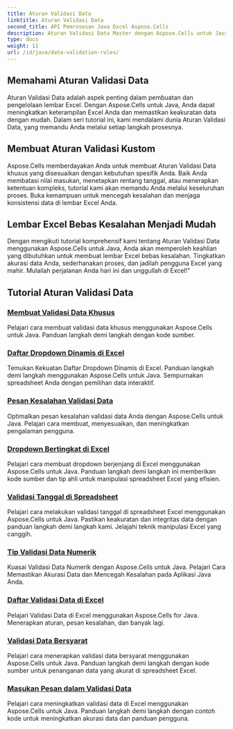 ```yaml
---
title: Aturan Validasi Data
linktitle: Aturan Validasi Data
second_title: API Pemrosesan Java Excel Aspose.Cells
description: Aturan Validasi Data Master dengan Aspose.Cells untuk Java. Buat lembar Excel bebas kesalahan. Jelajahi tutorial komprehensif sekarang!
type: docs
weight: 11
url: /id/java/data-validation-rules/
---
```


## Memahami Aturan Validasi Data
Aturan Validasi Data adalah aspek penting dalam pembuatan dan pengelolaan lembar Excel. Dengan Aspose.Cells untuk Java, Anda dapat meningkatkan keterampilan Excel Anda dan memastikan keakuratan data dengan mudah. Dalam seri tutorial ini, kami mendalami dunia Aturan Validasi Data, yang memandu Anda melalui setiap langkah prosesnya.

## Membuat Aturan Validasi Kustom
Aspose.Cells memberdayakan Anda untuk membuat Aturan Validasi Data khusus yang disesuaikan dengan kebutuhan spesifik Anda. Baik Anda membatasi nilai masukan, menetapkan rentang tanggal, atau menerapkan ketentuan kompleks, tutorial kami akan memandu Anda melalui keseluruhan proses. Buka kemampuan untuk mencegah kesalahan dan menjaga konsistensi data di lembar Excel Anda.

## Lembar Excel Bebas Kesalahan Menjadi Mudah
Dengan mengikuti tutorial komprehensif kami tentang Aturan Validasi Data menggunakan Aspose.Cells untuk Java, Anda akan memperoleh keahlian yang dibutuhkan untuk membuat lembar Excel bebas kesalahan. Tingkatkan akurasi data Anda, sederhanakan proses, dan jadilah pengguna Excel yang mahir. Mulailah perjalanan Anda hari ini dan unggullah di Excel!"

## Tutorial Aturan Validasi Data
### [Membuat Validasi Data Khusus](./creating-custom-data-validation/)
Pelajari cara membuat validasi data khusus menggunakan Aspose.Cells untuk Java. Panduan langkah demi langkah dengan kode sumber.
### [Daftar Dropdown Dinamis di Excel](./dynamic-dropdown-lists-in-excel/)
Temukan Kekuatan Daftar Dropdown Dinamis di Excel. Panduan langkah demi langkah menggunakan Aspose.Cells untuk Java. Sempurnakan spreadsheet Anda dengan pemilihan data interaktif.
### [Pesan Kesalahan Validasi Data](./data-validation-error-messages/)
Optimalkan pesan kesalahan validasi data Anda dengan Aspose.Cells untuk Java. Pelajari cara membuat, menyesuaikan, dan meningkatkan pengalaman pengguna.
### [Dropdown Bertingkat di Excel](./cascading-dropdowns-in-excel/)
Pelajari cara membuat dropdown berjenjang di Excel menggunakan Aspose.Cells untuk Java. Panduan langkah demi langkah ini memberikan kode sumber dan tip ahli untuk manipulasi spreadsheet Excel yang efisien.
### [Validasi Tanggal di Spreadsheet](./date-validation-in-spreadsheets/)
Pelajari cara melakukan validasi tanggal di spreadsheet Excel menggunakan Aspose.Cells untuk Java. Pastikan keakuratan dan integritas data dengan panduan langkah demi langkah kami. Jelajahi teknik manipulasi Excel yang canggih.
### [Tip Validasi Data Numerik](./numeric-data-validation-tips/)
Kuasai Validasi Data Numerik dengan Aspose.Cells untuk Java. Pelajari Cara Memastikan Akurasi Data dan Mencegah Kesalahan pada Aplikasi Java Anda.
### [Daftar Validasi Data di Excel](./list-data-validation-in-excel/)
Pelajari Validasi Data di Excel menggunakan Aspose.Cells for Java. Menerapkan aturan, pesan kesalahan, dan banyak lagi.
### [Validasi Data Bersyarat](./conditional-data-validation/)
Pelajari cara menerapkan validasi data bersyarat menggunakan Aspose.Cells untuk Java. Panduan langkah demi langkah dengan kode sumber untuk penanganan data yang akurat di spreadsheet Excel.
### [Masukan Pesan dalam Validasi Data](./input-message-in-data-validation/)
Pelajari cara meningkatkan validasi data di Excel menggunakan Aspose.Cells untuk Java. Panduan langkah demi langkah dengan contoh kode untuk meningkatkan akurasi data dan panduan pengguna.